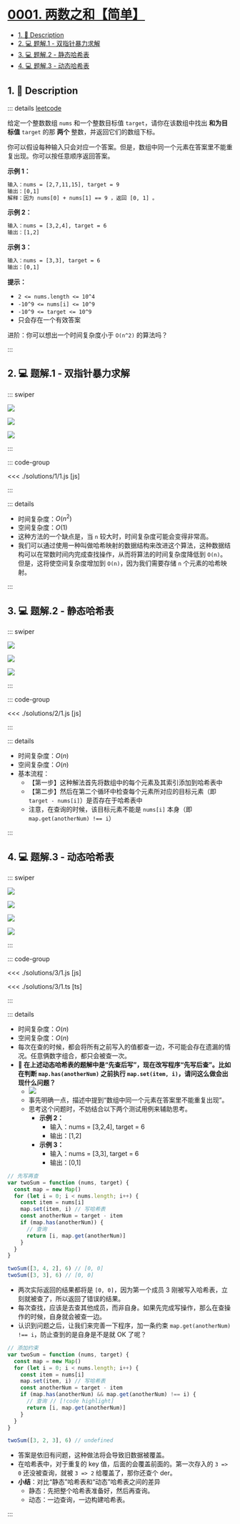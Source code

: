 # [0001. 两数之和【简单】](https://github.com/Tdahuyou/TNotes.leetcode/tree/main/notes/0001.%20%E4%B8%A4%E6%95%B0%E4%B9%8B%E5%92%8C%E3%80%90%E7%AE%80%E5%8D%95%E3%80%91)

<!-- region:toc -->

- [1. 📝 Description](#1--description)
- [2. 💻 题解.1 - 双指针暴力求解](#2--题解1---双指针暴力求解)
- [3. 💻 题解.2 - 静态哈希表](#3--题解2---静态哈希表)
- [4. 💻 题解.3 - 动态哈希表](#4--题解3---动态哈希表)

<!-- endregion:toc -->

## 1. 📝 Description

::: details [leetcode](https://leetcode.cn/problems/two-sum/)

给定一个整数数组 `nums` 和一个整数目标值 `target`，请你在该数组中找出 **和为目标值** `target` 的那 **两个** 整数，并返回它们的数组下标。

你可以假设每种输入只会对应一个答案。但是，数组中同一个元素在答案里不能重复出现。你可以按任意顺序返回答案。

**示例 1：**

```txt
输入：nums = [2,7,11,15], target = 9
输出：[0,1]
解释：因为 nums[0] + nums[1] == 9 ，返回 [0, 1] 。
```

**示例 2：**

```txt
输入：nums = [3,2,4], target = 6
输出：[1,2]
```

**示例 3：**

```txt
输入：nums = [3,3], target = 6
输出：[0,1]
```

**提示：**

- `2 <= nums.length <= 10^4`
- `-10^9 <= nums[i] <= 10^9`
- `-10^9 <= target <= 10^9`
- 只会存在一个有效答案

进阶：你可以想出一个时间复杂度小于 `O(n^2)` 的算法吗？

:::

## 2. 💻 题解.1 - 双指针暴力求解

::: swiper

![](assets/2025-01-18-23-36-52.png)

![](assets/2025-01-18-23-36-56.png)

![](assets/2025-01-18-23-37-00.png)

:::

::: code-group

<<< ./solutions/1/1.js [js]

:::

::: details

- 时间复杂度：$O(n^2)$
- 空间复杂度：$O(1)$
- 这种方法的一个缺点是，当 `n` 较大时，时间复杂度可能会变得非常高。
- 我们可以通过使用一种叫做哈希映射的数据结构来改进这个算法，这种数据结构可以在常数时间内完成查找操作，从而将算法的时间复杂度降低到 `O(n)`。但是，这将使空间复杂度增加到 `O(n)`，因为我们需要存储 `n` 个元素的哈希映射。

:::

## 3. 💻 题解.2 - 静态哈希表

::: swiper

![](assets/2025-01-19-18-21-20.png)

![](assets/2025-01-19-18-21-27.png)

![](assets/2025-01-19-18-31-59.png)

:::

::: code-group

<<< ./solutions/2/1.js [js]

:::

::: details

- 时间复杂度：$O(n)$
- 空间复杂度：$O(n)$
- 基本流程：
  - 【第一步】这种解法首先将数组中的每个元素及其索引添加到哈希表中
  - 【第二步】然后在第二个循环中检查每个元素所对应的目标元素（即 `target - nums[i]`）是否存在于哈希表中
  - 注意，在查询的时候，该目标元素不能是 `nums[i]` 本身（即 `map.get(anotherNum) !== i`）

:::

## 4. 💻 题解.3 - 动态哈希表

::: swiper

![](assets/2025-01-19-18-49-44.png)

![](assets/2025-01-19-18-49-51.png)

![](assets/2025-01-19-18-50-09.png)

![](assets/2025-01-19-18-50-14.png)

:::

::: code-group

<<< ./solutions/3/1.js [js]

<<< ./solutions/3/1.ts [ts]

:::

::: details

- 时间复杂度：$O(n)$
- 空间复杂度：$O(n)$
- 每次在查的时候，都会将所有之前写入的值都查一边，不可能会存在遗漏的情况。任意俩数字组合，都只会被查一次。
- **🤔 在上述动态哈希表的题解中是“先查后写”，现在改写程序“先写后查”。比如在判断 `map.has(anotherNum)` 之前执行 `map.set(item, i)`，请问这么做会出现什么问题？**
  - ![](assets/2024-09-25-07-31-22.png)
  - 事先明确一点，描述中提到“数组中同一个元素在答案里不能重复出现”。
  - 思考这个问题时，不妨结合以下两个测试用例来辅助思考。
    - **示例 2：**
      - 输入：nums = [3,2,4], target = 6
      - 输出：[1,2]
    - **示例 3：**
      - 输入：nums = [3,3], target = 6
      - 输出：[0,1]

```js
// 先写再查
var twoSum = function (nums, target) {
  const map = new Map()
  for (let i = 0; i < nums.length; i++) {
    const item = nums[i]
    map.set(item, i) // 写哈希表
    const anotherNum = target - item
    if (map.has(anotherNum)) {
      // 查询
      return [i, map.get(anotherNum)]
    }
  }
}

twoSum([3, 4, 2], 6) // [0, 0]
twoSum([3, 3], 6) // [0, 0]
```

- 两次实际返回的结果都将是 `[0, 0]`，因为第一个成员 3 刚被写入哈希表，立刻就被查了，所以返回了错误的结果。
- 每次查找，应该是去查其他成员，而非自身。如果先完成写操作，那么在查操作的时候，自身就会被查一边。
- 认识到问题之后，让我们来完善一下程序，加一条约束 `map.get(anotherNum) !== i`，防止查到的是自身是不是就 OK 了呢？

```js
// 添加约束
var twoSum = function (nums, target) {
  const map = new Map()
  for (let i = 0; i < nums.length; i++) {
    const item = nums[i]
    map.set(item, i) // 写哈希表
    const anotherNum = target - item
    if (map.has(anotherNum) && map.get(anotherNum) !== i) {
      // 查询 // [!code highlight]
      return [i, map.get(anotherNum)]
    }
  }
}

twoSum([3, 2, 3], 6) // undefined
```

- 答案是依旧有问题，这种做法将会导致旧数据被覆盖。
- 在哈希表中，对于重复的 key 值，后面的会覆盖前面的。第一次存入的 `3 => 0` 还没被查询，就被 `3 => 2` 给覆盖了，那你还查个 der。
- **小结**：对比“静态”哈希表和“动态”哈希表之间的差异
  - 静态：先把整个哈希表准备好，然后再查询。
  - 动态：一边查询，一边构建哈希表。

:::
